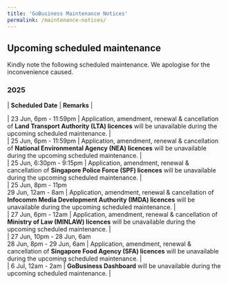 ```yaml
---
title: 'GoBusiness Maintenance Notices'
permalink: /maintenance-notices/
---
```


## Upcoming scheduled maintenance

Kindly note the following scheduled maintenance. We apologise for the inconvenience caused. 


### 2025 

| **Scheduled Date** | **Remarks** |  

   

| 23 Jun, 6pm - 11:59pm | Application, amendment, renewal & cancellation of **Land Transport Authority (LTA) licences** will be unavailable during the upcoming scheduled maintenance. |    
| 25 Jun, 6pm - 11:59pm | Application, amendment, renewal & cancellation of **National Environmental Agency (NEA) licences** will be unavailable during the upcoming scheduled maintenance. |   
| 25 Jun, 6:30pm - 9:15pm | Application, amendment, renewal & cancellation of **Singapore Police Force (SPF) licences** will be unavailable during the upcoming scheduled maintenance. |    
| 25 Jun, 8pm - 11pm<br>29 Jun, 12am - 8am | Application, amendment, renewal & cancellation of **Infocomm Media Development Authority (IMDA) licences** will be unavailable during the upcoming scheduled maintenance. |  
| 27 Jun, 6pm - 12am | Application, amendment, renewal & cancellation of **Ministry of Law (MINLAW) licences** will be unavailable during the upcoming scheduled maintenance. |  
| 27 Jun, 10pm - 28 Jun, 6am<br>28 Jun, 8pm - 29 Jun, 6am | Application, amendment, renewal & cancellation of **Singapore Food Agency (SFA) licences** will be unavailable during the upcoming scheduled maintenance. |     
| 6 Jul, 12am - 2am | **GoBusiness Dashboard** will be unavailable during the upcoming scheduled maintenance. |    


<script src="/jquery/jquery.min.js"></script> <script src="/jquery/resize-tables.js"></script>
